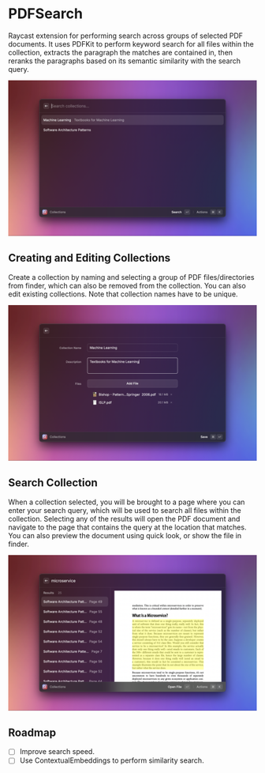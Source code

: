# PDFSearch

Raycast extension for performing search across groups of selected PDF documents. It uses PDFKit to perform keyword search for all files within the collection, extracts the paragraph the matches are contained in, then reranks the paragraphs based on its semantic similarity with the search query.

![Collections](metadata/pdfsearch-1.png)

## Creating and Editing Collections

Create a collection by naming and selecting a group of PDF files/directories from finder, which can also be removed from the collection. You can also edit existing collections. Note that collection names have to be unique.

![Create/Edit Collection](metadata/pdfsearch-2.png)

## Search Collection

When a collection selected, you will be brought to a page where you can enter your search query, which will be used to search all files within the collection. Selecting any of the results will open the PDF document and navigate to the page that contains the query at the location that matches. You can also preview the document using quick look, or show the file in finder.

![Search Collection](metadata/pdfsearch-3.png)

## Roadmap

- [ ] Improve search speed.
- [ ] Use ContextualEmbeddings to perform similarity search.
